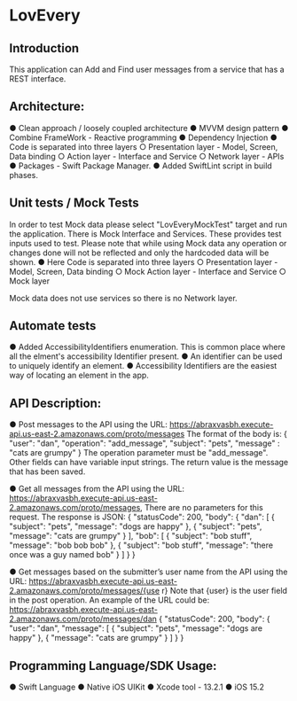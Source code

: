 # LovEvery

## Introduction

This application can Add and Find user messages from a service that has a REST interface.

## Architecture:

● Clean approach / loosely coupled architecture
● MVVM design pattern
● Combine FrameWork - Reactive programming
● Dependency Injection 
● Code is separated into three layers
		○ Presentation layer - Model, Screen, Data binding
		○ Action layer - Interface and Service
		○ Network layer - APIs
● Packages - Swift Package Manager.
● Added SwiftLint script in build phases.

 
## Unit tests / Mock Tests

In order to test Mock data please select "LovEveryMockTest" target and run the application.
There is Mock Interface and Services. These provides test inputs used to test.
Please note that while using Mock data any operation or changes done will not be reflected 
and only the hardcoded data will be shown.
● Here Code is separated into three layers
        ○ Presentation layer - Model, Screen, Data binding
        ○ Mock Action layer - Interface and Service
        ○ Mock layer
        
Mock data does not use services so there is no Network layer. 


## Automate tests

● Added AccessibilityIdentifiers enumeration. This is common place where all the elment's accessibility Identifier present.
● An identifier can be used to uniquely identify an element. 
● Accessibility Identifiers are the easiest way of locating an element in the app. 


## API Description:
●  Post messages to the API using the URL:
https://abraxvasbh.execute-api.us-east-2.amazonaws.com/proto/messages
The format of the body is:
	{
      "user": "dan",
      "operation": "add_message",
      "subject": "pets",
      "message" : "cats are grumpy"
	}
The operation parameter must be "add_message". Other fields can have
variable input strings. The return value is the message that has been
saved.

●  Get all messages from the API using the URL:
https://abraxvasbh.execute-api.us-east-2.amazonaws.com/proto/messages,
There are no parameters for this request. The response is JSON:
{
  "statusCode": 200,
  "body": {
  "dan": [ {
        "subject": "pets",
        "message": "dogs are happy"
      },
      {
        "subject": "pets",
        "message": "cats are grumpy"
      } ],
  "bob": [ {
        "subject": "bob stuff",
        "message": "bob bob bob"
      },
      {
        "subject": "bob stuff",
        "message": "there once was a guy named bob"
      } ]
  } 
}

●  Get messages based on the submitter’s user name from the API using the
URL:
https://abraxvasbh.execute-api.us-east-2.amazonaws.com/proto/messages/{use
r}
Note that {user} is the user field in the post operation. An example of
the URL could be:
https://abraxvasbh.execute-api.us-east-2.amazonaws.com/proto/messages/dan
{
  "statusCode": 200,
  "body": {
    "user": "dan",
    "message": [
      {
        "subject": "pets",
        "message": "dogs are happy"
      }, {
        "message": "cats are grumpy"
      }
   ] 
  }
}


## Programming Language/SDK Usage:
● Swift Language
● Native iOS UIKit
● Xcode tool - 13.2.1
● iOS 15.2
